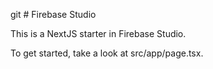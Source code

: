 git # Firebase Studio

This is a NextJS starter in Firebase Studio.

To get started, take a look at src/app/page.tsx.

